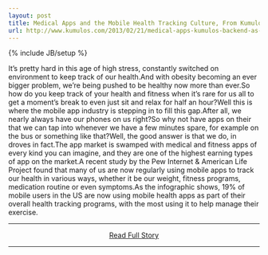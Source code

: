 ```yaml
---
layout: post
title: Medical Apps and the Mobile Health Tracking Culture, From Kumulos (Backend as a Service)
url: http://www.kumulos.com/2013/02/21/medical-apps-kumulos-backend-as-a-service-2/
---
```

{% include JB/setup %}<p>It’s pretty hard in this age of high stress, constantly switched on environment to keep track of our health.And with obesity becoming an ever bigger problem, we’re being pushed to be healthy now more than ever.So how do you keep track of your health and fitness when it’s rare for us all to get a moment’s break to even just sit and relax for half an hour?Well this is where the mobile app industry is stepping in to fill this gap.After all, we nearly always have our phones on us right?So why not have apps on their that we can tap into whenever we have a few minutes spare, for example on the bus or something like that?Well, the good answer is that we do, in droves in fact.The app market is swamped with medical and fitness apps of every kind you can imagine, and they are one of the highest earning types of app on the market.A recent study by the Pew Internet & American Life Project found that many of us are now regularly using mobile apps to track our health in various ways, whether it be our weight, fitness programs, medication routine or even symptoms.As the infographic shows, 19% of mobile users in the US are now using mobile health apps as part of their overall health tracking programs, with the most using it to help manage their exercise.</p>
<hr /><p align='center'><a href="http://www.kumulos.com/2013/02/21/medical-apps-kumulos-backend-as-a-service-2/" style='padding:15px;'>Read Full Story</a></p><hr />
